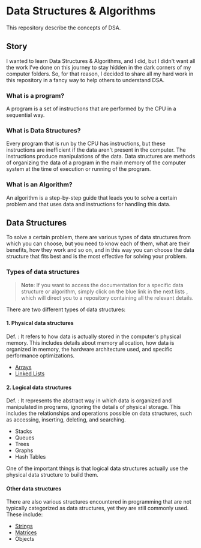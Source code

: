 # Data Structures & Algorithms
This repository describe the concepts of DSA.

## Story
I wanted to learn Data Structures & Algorithms, and I did, but I didn't want all the work I've done on this journey to stay hidden in the dark corners of my computer folders. So, for that reason, I decided to share all my hard work in this repository in a fancy way to help others to understand DSA.

### What is a program?
A program is a set of instructions that are performed by the CPU in a sequential way.

### What is Data Structures?
Every program that is run by the CPU has instructions, but these instructions are inefficient if the data aren't present in the computer. The instructions produce manipulations of the data.
Data structures are methods of organizing the data of a program in the main memory of the computer system at the time of execution or running of the program.

### What is an Algorithm?
An algorithm is a step-by-step guide that leads you to solve a certain problem and that uses data and instructions for handling this data.


## Data Structures
To solve a certain problem, there are various types of data structures from which you can choose, but you need to know each of them, what are their benefits, how they work and so on, and in this way you can choose the data structure that fits best and is the most effective for solving your problem.

### Types of data structures

> **Note**: If you want to access the documentation for a specific data structure or algorithm, simply click on the blue link in the next lists , which will direct you to a repository containing all the relevant details.

There are two different types of data structures:

#### **1. Physical data structures**

Def. : It refers to how data is actually stored in the computer's physical memory. This includes details about memory allocation, how data is organized in memory, the hardware architecture used, and specific performance optimizations.
  
  - [Arrays](https://github.com/SamiIonesi/Arrays)
  - [Linked Lists](https://github.com/SamiIonesi/Linked-Lists)
  
#### **2. Logical data structures**

Def. : It represents the abstract way in which data is organized and manipulated in programs, ignoring the details of physical storage. This includes the relationships and operations possible on data structures, such as accessing, inserting, deleting, and searching.

  - Stacks
  - Queues
  - Trees
  - Graphs
  - Hash Tables

One of the important things is that logical data structures actually use the physical data structure to build them.

#### **Other data structures**

There are also various structures encountered in programming that are not typically categorized as data structures, yet they are still commonly used. These include:

  - [Strings](https://github.com/SamiIonesi/Strings)
  - [Matrices](https://github.com/SamiIonesi/Matrices)
  - Objects
